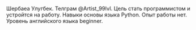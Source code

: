 Шербаеа Улугбек.
Телграм @Artist_99lvl.
Цель cтать программистом и устройтся на работу.
Навыки основы языка Python.
Опыт работы нет.
Уровень английского языка beginner.